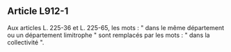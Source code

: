 Article L912-1
----
Aux articles L. 225-36 et L. 225-65, les mots : " dans le même département ou un
département limitrophe " sont remplacés par les mots : " dans la collectivité ".
